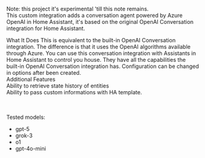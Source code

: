 Note: this project it's experimental 'till this note remains. <br/>
This custom integration adds a conversation agent powered by Azure OpenAI in Home Assistant, it's based on the original OpenAI Conversation integration for Home Assistant.

What It Does
This is equivalent to the built-in OpenAI Conversation integration. The difference is that it uses the OpenAI algorithms available through Azure. You can use this conversation integration with Assistants in Home Assistant to control you house. They have all the capabilities the built-in OpenAI Conversation integration has.
Configuration can be changed in options after been created.<br/>
Additional Features<br/>
Ability to retrieve state history of entities<br/>
Ability to pass custom informations with HA template.<br/>

<br/><br/>
Tested models:<ul>
<li>gpt-5</li>
<li>grok-3</li>

<li>o1</li>

<li>gpt-4o-mini</li>
</ul>
